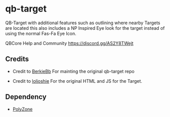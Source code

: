 # qb-target

QB-Target with additional features such as outlining where nearby Targets are located this also includes a NP Inspired Eye look for the target instead of using the normal Fas-Fa Eye Icon.

QBCore Help and Community
https://discord.gg/AS2Y8TWejt

## Credits

* Credit to [BerkieBb](https://github.com/BerkieBb/qb-target) For mainting the original qb-target repo

* Credit to [loljoshie](https://discord.gg/ljlabs) For the original HTML and JS for the Target.

## Dependency
* [PolyZone](https://github.com/mkafrin/PolyZone)
